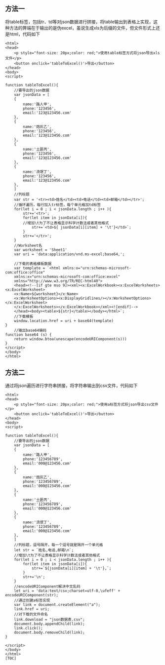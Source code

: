 方法一
---
将table标签，包括tr、td等对json数据进行拼接，将table输出到表格上实现，这种方法的弊端在于输出的是伪excel，虽说生成xls为后缀的文件，但文件形式上还是html，代码如下

    <html>
    <head>
        <p style="font-size: 20px;color: red;">使用table标签方式将json导出xls文件</p>
        <button onclick='tableToExcel()'>导出</button>
    </head>
    <body>
    <script>

    function tableToExcel(){
        //要导出的json数据
        var jsonData = [
        {
            name:'路人甲',
            phone:'123456',
            email:'123@123456.com'
        },
        {
            name:'炮灰乙',
            phone:'123456',
            email:'123@123456.com'
        },
        {
            name:'土匪丙',
            phone:'123456',
            email:'123@123456.com'
        },
        {
            name:'流氓丁',
            phone:'123456',
            email:'123@123456.com'
        },
        ]
        //列标题
        var str = '<tr><td>姓名</td><td>电话</td><td>邮箱</td></tr>';
        //循环遍历，每行加入tr标签，每个单元格加td标签
        for(let i = 0 ; i < jsonData.length ; i++ ){
            str+='<tr>';
            for(let item in jsonData[i]){
            //增加\t为了不让表格显示科学计数法或者其他格式
                str+=`<td>${ jsonData[i][item] + '\t'}</td>`; 
            }
            str+='</tr>';
        }
        //Worksheet名
        var worksheet = 'Sheet1'
        var uri = 'data:application/vnd.ms-excel;base64,';

        //下载的表格模板数据
        var template = `<html xmlns:o="urn:schemas-microsoft-com:office:office" 
        xmlns:x="urn:schemas-microsoft-com:office:excel" 
        xmlns="http://www.w3.org/TR/REC-html40">
        <head><!--[if gte mso 9]><xml><x:ExcelWorkbook><x:ExcelWorksheets><x:ExcelWorksheet>
        <x:Name>${worksheet}</x:Name>
        <x:WorksheetOptions><x:DisplayGridlines/></x:WorksheetOptions></x:ExcelWorksheet>
        </x:ExcelWorksheets></x:ExcelWorkbook></xml><![endif]-->
        </head><body><table>${str}</table></body></html>`;
        //下载模板
        window.location.href = uri + base64(template)
    }
        //输出base64编码
    function base64 (s) {
        return window.btoa(unescape(encodeURIComponent(s)))
    }
    </script>
    </body>
    </html>

方法二
---
通过将json遍历进行字符串拼接，将字符串输出到csv文件，代码如下

    <html>
    <head>
        <p style="font-size: 20px;color: red;">使用a标签方式将json导出csv文件</p>
        <button onclick='tableToExcel()'>导出</button>
    </head>
    <body>
    <script>

    function tableToExcel(){
        //要导出的json数据
        var jsonData = [
        {
            name:'路人甲',
            phone:'123456789',
            email:'000@123456.com'
        },
        {
            name:'炮灰乙',
            phone:'123456789',
            email:'000@123456.com'
        },
        {
            name:'土匪丙',
            phone:'123456789',
            email:'000@123456.com'
        },
        {
            name:'流氓丁',
            phone:'123456789',
            email:'000@123456.com'
        },
        ]
        //列标题，逗号隔开，每一个逗号就是隔开一个单元格
        let str = `姓名,电话,邮箱\n`;
        //增加\t为了不让表格显示科学计数法或者其他格式
        for(let i = 0 ; i < jsonData.length ; i++ ){
            for(let item in jsonData[i]){
                str+=`${jsonData[i][item] + '\t'},`; 
            }
            str+='\n';
        }
        //encodeURIComponent解决中文乱码
        let uri = 'data:text/csv;charset=utf-8,\ufeff' + encodeURIComponent(str);
        //通过创建a标签实现
        var link = document.createElement("a");
        link.href = uri;
        //对下载的文件命名
        link.download = "json数据表.csv";
        document.body.appendChild(link);
        link.click();
        document.body.removeChild(link);
    }

    </script>
    </body>
    </html>
    [TOC]